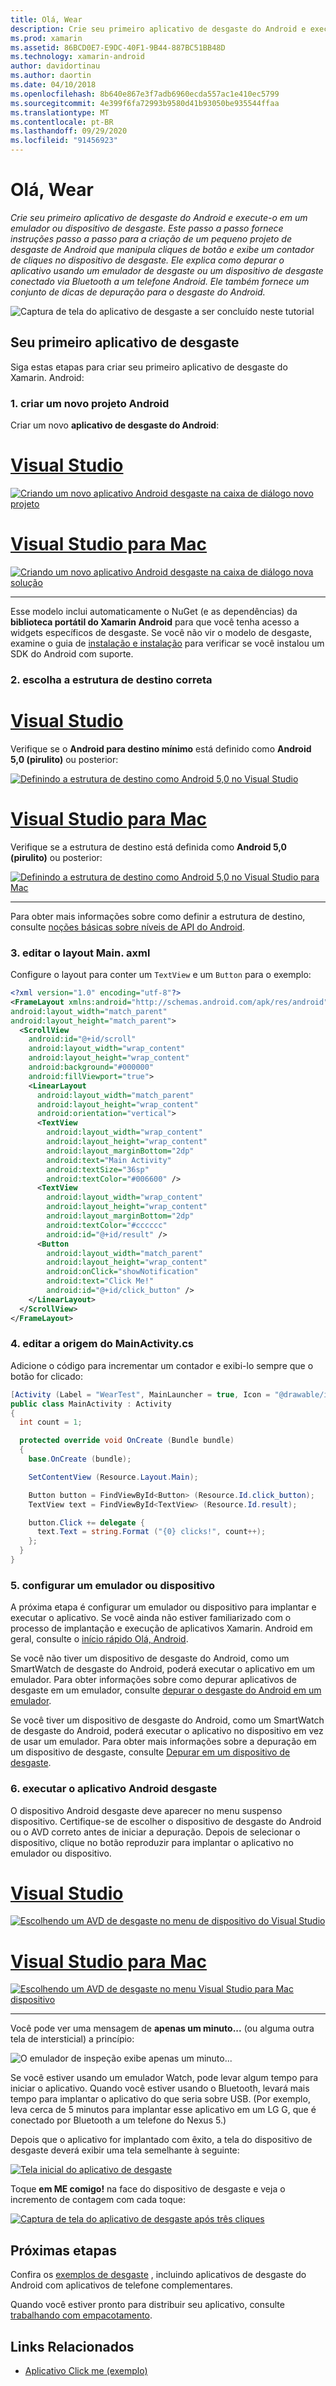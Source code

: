 ```yaml
---
title: Olá, Wear
description: Crie seu primeiro aplicativo de desgaste do Android e execute-o em um emulador ou dispositivo de desgaste. Este passo a passo fornece instruções passo a passo para a criação de um pequeno projeto de desgaste de Android que manipula cliques de botão e exibe um contador de cliques no dispositivo de desgaste. Ele explica como depurar o aplicativo usando um emulador de desgaste ou um dispositivo de desgaste conectado via Bluetooth a um telefone Android. Ele também fornece um conjunto de dicas de depuração para o desgaste do Android.
ms.prod: xamarin
ms.assetid: 86BCD0E7-E9DC-40F1-9B44-887BC51BB48D
ms.technology: xamarin-android
author: davidortinau
ms.author: daortin
ms.date: 04/10/2018
ms.openlocfilehash: 8b640e867e3f7adb6960ecda557ac1e410ec5799
ms.sourcegitcommit: 4e399f6fa72993b9580d41b93050be935544ffaa
ms.translationtype: MT
ms.contentlocale: pt-BR
ms.lasthandoff: 09/29/2020
ms.locfileid: "91456923"
---
```

# <a name="hello-wear"></a>Olá, Wear

_Crie seu primeiro aplicativo de desgaste do Android e execute-o em um emulador ou dispositivo de desgaste. Este passo a passo fornece instruções passo a passo para a criação de um pequeno projeto de desgaste de Android que manipula cliques de botão e exibe um contador de cliques no dispositivo de desgaste. Ele explica como depurar o aplicativo usando um emulador de desgaste ou um dispositivo de desgaste conectado via Bluetooth a um telefone Android. Ele também fornece um conjunto de dicas de depuração para o desgaste do Android._

![Captura de tela do aplicativo de desgaste a ser concluído neste tutorial](hello-wear-images/example.png)

## <a name="your-first-wear-app"></a>Seu primeiro aplicativo de desgaste

Siga estas etapas para criar seu primeiro aplicativo de desgaste do Xamarin. Android:

### <a name="1-create-a-new-android-project"></a>1. criar um novo projeto Android

Criar um novo **aplicativo de desgaste do Android**:

<!-- markdownlint-disable MD001 -->

# <a name="visual-studio"></a>[Visual Studio](#tab/windows)

[![Criando um novo aplicativo Android desgaste na caixa de diálogo novo projeto](hello-wear-images/vs/new-solution-sml.w157.png)](hello-wear-images/vs/new-solution.w157.png#lightbox)

# <a name="visual-studio-for-mac"></a>[Visual Studio para Mac](#tab/macos)

[![Criando um novo aplicativo Android desgaste na caixa de diálogo nova solução](hello-wear-images/xs/new-solution-sml.png)](hello-wear-images/xs/new-solution.png#lightbox)

-----

Esse modelo inclui automaticamente o NuGet (e as dependências) da **biblioteca portátil do Xamarin Android** para que você tenha acesso a widgets específicos de desgaste. Se você não vir o modelo de desgaste, examine o guia de [instalação e instalação](~/android/wear/get-started/installation.md) para verificar se você instalou um SDK do Android com suporte. 

### <a name="2-choose-the-correct-target-framework"></a>2. escolha a **estrutura de destino** correta

# <a name="visual-studio"></a>[Visual Studio](#tab/windows)

Verifique se o **Android para destino mínimo** está definido como **Android 5,0 (pirulito)** ou posterior: 

[![Definindo a estrutura de destino como Android 5,0 no Visual Studio](hello-wear-images/vs/target-framework-sml.png)](hello-wear-images/vs/target-framework.png#lightbox)

# <a name="visual-studio-for-mac"></a>[Visual Studio para Mac](#tab/macos)

Verifique se a estrutura de destino está definida como **Android 5,0 (pirulito)** ou posterior:

[![Definindo a estrutura de destino como Android 5,0 no Visual Studio para Mac](hello-wear-images/xs/target-framework-sml.png)](hello-wear-images/xs/target-framework.png#lightbox)

-----

Para obter mais informações sobre como definir a estrutura de destino, consulte [noções básicas sobre níveis de API do Android](~/android/app-fundamentals/android-api-levels.md).

### <a name="3-edit-the-mainaxml-layout"></a>3. editar o layout **Main. axml**

Configure o layout para conter um `TextView` e um `Button` para o exemplo: 

```xml
<?xml version="1.0" encoding="utf-8"?>
<FrameLayout xmlns:android="http://schemas.android.com/apk/res/android"
android:layout_width="match_parent"
android:layout_height="match_parent">
  <ScrollView
    android:id="@+id/scroll"
    android:layout_width="wrap_content"
    android:layout_height="wrap_content"
    android:background="#000000"
    android:fillViewport="true">
    <LinearLayout
      android:layout_width="match_parent"
      android:layout_height="wrap_content"
      android:orientation="vertical">
      <TextView
        android:layout_width="wrap_content"
        android:layout_height="wrap_content"
        android:layout_marginBottom="2dp"
        android:text="Main Activity"
        android:textSize="36sp"
        android:textColor="#006600" />
      <TextView
        android:layout_width="wrap_content"
        android:layout_height="wrap_content"
        android:layout_marginBottom="2dp"
        android:textColor="#cccccc"
        android:id="@+id/result" />
      <Button
        android:layout_width="match_parent"
        android:layout_height="wrap_content"
        android:onClick="showNotification"
        android:text="Click Me!"
        android:id="@+id/click_button" />
    </LinearLayout>
  </ScrollView>
</FrameLayout>
```

### <a name="4-edit-the-mainactivitycs-source"></a>4. editar a origem do **MainActivity.cs**

Adicione o código para incrementar um contador e exibi-lo sempre que o botão for clicado: 

```csharp
[Activity (Label = "WearTest", MainLauncher = true, Icon = "@drawable/icon")]
public class MainActivity : Activity
{
  int count = 1;

  protected override void OnCreate (Bundle bundle)
  {
    base.OnCreate (bundle);

    SetContentView (Resource.Layout.Main);

    Button button = FindViewById<Button> (Resource.Id.click_button);
    TextView text = FindViewById<TextView> (Resource.Id.result);

    button.Click += delegate {
      text.Text = string.Format ("{0} clicks!", count++);
    };
  }
}
```

### <a name="5-setup-an-emulator-or-device"></a>5. configurar um emulador ou dispositivo

A próxima etapa é configurar um emulador ou dispositivo para implantar e executar o aplicativo. Se você ainda não estiver familiarizado com o processo de implantação e execução de aplicativos Xamarin. Android em geral, consulte o [início rápido Olá, Android](~/android/get-started/hello-android/hello-android-quickstart.md).

Se você não tiver um dispositivo de desgaste do Android, como um SmartWatch de desgaste do Android, poderá executar o aplicativo em um emulador. Para obter informações sobre como depurar aplicativos de desgaste em um emulador, consulte [depurar o desgaste do Android em um emulador](~/android/wear/deploy-test/debug-on-emulator.md).

Se você tiver um dispositivo de desgaste do Android, como um SmartWatch de desgaste do Android, poderá executar o aplicativo no dispositivo em vez de usar um emulador. Para obter mais informações sobre a depuração em um dispositivo de desgaste, consulte [Depurar em um dispositivo de desgaste](~/android/wear/deploy-test/debug-on-device.md).

### <a name="6-run-the-android-wear-app"></a>6. executar o aplicativo Android desgaste

O dispositivo Android desgaste deve aparecer no menu suspenso dispositivo. Certifique-se de escolher o dispositivo de desgaste do Android ou o AVD correto antes de iniciar a depuração. Depois de selecionar o dispositivo, clique no botão reproduzir para implantar o aplicativo no emulador ou dispositivo.

# <a name="visual-studio"></a>[Visual Studio](#tab/windows)

[![Escolhendo um AVD de desgaste no menu de dispositivo do Visual Studio](hello-wear-images/vs/choose-wear-sim.png)](hello-wear-images/vs/choose-wear-sim.png#lightbox)

# <a name="visual-studio-for-mac"></a>[Visual Studio para Mac](#tab/macos)

[![Escolhendo um AVD de desgaste no menu Visual Studio para Mac dispositivo](hello-wear-images/xs/choose-wear-sim.png)](hello-wear-images/xs/choose-wear-sim.png#lightbox)

-----

Você pode ver uma mensagem de **apenas um minuto...** (ou alguma outra tela de intersticial) a princípio: 

![O emulador de inspeção exibe apenas um minuto...](hello-wear-images/please-wait.png)

Se você estiver usando um emulador Watch, pode levar algum tempo para iniciar o aplicativo. Quando você estiver usando o Bluetooth, levará mais tempo para implantar o aplicativo do que seria sobre USB. (Por exemplo, leva cerca de 5 minutos para implantar esse aplicativo em um LG G, que é conectado por Bluetooth a um telefone do Nexus 5.)

Depois que o aplicativo for implantado com êxito, a tela do dispositivo de desgaste deverá exibir uma tela semelhante à seguinte:

[![Tela inicial do aplicativo de desgaste](hello-wear-images/mainactivity-screen.png)](hello-wear-images/mainactivity-screen.png#lightbox)

Toque **em ME comigo!** na face do dispositivo de desgaste e veja o incremento de contagem com cada toque:

[![Captura de tela do aplicativo de desgaste após três cliques](hello-wear-images/mainactivity-counts.png)](hello-wear-images/mainactivity-counts.png#lightbox)

## <a name="next-steps"></a>Próximas etapas

Confira os [exemplos de desgaste](/samples/browse/?products=xamarin&term=Xamarin.Android%2bwear) , incluindo aplicativos de desgaste do Android com aplicativos de telefone complementares.

Quando você estiver pronto para distribuir seu aplicativo, consulte [trabalhando com empacotamento](~/android/wear/deploy-test/packaging.md).

## <a name="related-links"></a>Links Relacionados

- [Aplicativo Click me (exemplo)](/samples/xamarin/monodroid-samples/wear-weartest)